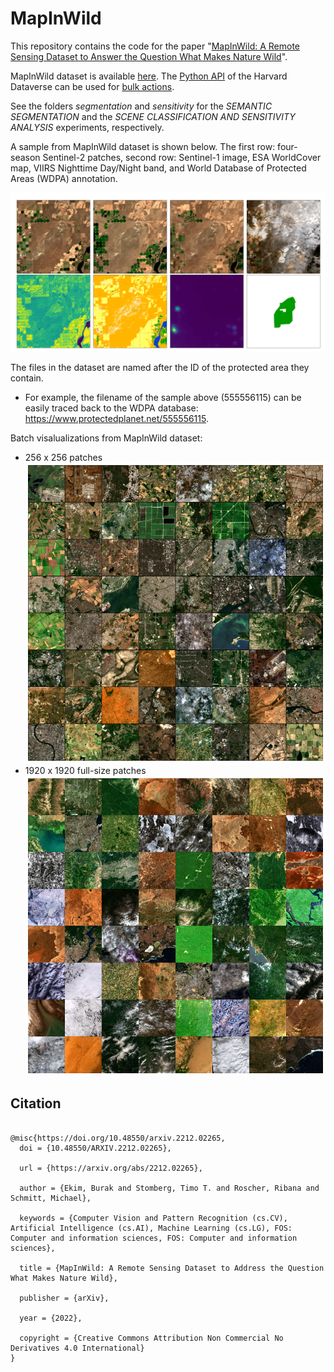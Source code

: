 # MapInWild
This repository contains the code for the paper "[MapInWild: A Remote Sensing Dataset to Answer the Question What Makes Nature Wild](https://arxiv.org/abs/2212.02265)". 

MapInWild dataset is available [here](https://dataverse.harvard.edu/dataverse/mapinwild). The [Python API](https://pydataverse.readthedocs.io/en/latest/user/basic-usage.html#download-and-save-a-dataset-to-disk) of the Harvard Dataverse can be used for [bulk actions](https://guides.dataverse.org/en/5.10.1/api/dataaccess.html). 

See the folders _segmentation_ and _sensitivity_ for the _SEMANTIC SEGMENTATION_ and the _SCENE CLASSIFICATION AND SENSITIVITY ANALYSIS_ experiments, respectively. 

A sample from MapInWild dataset is shown below. The first row: four-season Sentinel-2 patches, second row: Sentinel-1 image, ESA WorldCover map, VIIRS Nighttime Day/Night band, and World Database of Protected Areas (WDPA) annotation.

![alt text](readme_aux/555556115_.png)

The files in the dataset are named after the ID of the protected area they contain. 
- For example, the filename of the sample above (555556115) can be easily traced back to the WDPA database: https://www.protectedplanet.net/555556115.

Batch visalualizations from MapInWild dataset:

- 256 x 256 patches
![alt text](readme_aux/batch_grid_1.png)
- 1920 x 1920 full-size patches 
![alt text](readme_aux/batch_grid_2.png)


Citation
---------------------
```

@misc{https://doi.org/10.48550/arxiv.2212.02265,
  doi = {10.48550/ARXIV.2212.02265},
  
  url = {https://arxiv.org/abs/2212.02265},
  
  author = {Ekim, Burak and Stomberg, Timo T. and Roscher, Ribana and Schmitt, Michael},
  
  keywords = {Computer Vision and Pattern Recognition (cs.CV), Artificial Intelligence (cs.AI), Machine Learning (cs.LG), FOS: Computer and information sciences, FOS: Computer and information sciences},
  
  title = {MapInWild: A Remote Sensing Dataset to Address the Question What Makes Nature Wild},
  
  publisher = {arXiv},
  
  year = {2022},
  
  copyright = {Creative Commons Attribution Non Commercial No Derivatives 4.0 International}
}
```
